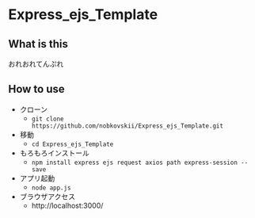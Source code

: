 # Express_ejs_Template
## What is this
おれおれてんぷれ
## How to use
* クローン
  * `git clone https://github.com/nobkovskii/Express_ejs_Template.git`
* 移動
  * `cd Express_ejs_Template`
* もろもろインストール
  * `npm install express ejs request axios path express-session --save`
* アプリ起動
  * `node app.js`
* ブラウザアクセス
  * http://localhost:3000/

